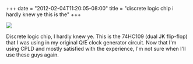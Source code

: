 ﻿+++
date = "2012-02-04T11:20:05-08:00"
title = "discrete logic chip i hardly knew ye this is the"
+++

 ![](/tumblr_files/tumblr_lyvs1jA87x1qly645o1_1280.jpg)  

Discrete logic chip, I hardly knew ye. This is the 74HC109 (dual JK flip-flop)
that I was using in my original Q/E clock generator circuit. Now that I'm
using CPLD and mostly satisfied with the experience, I'm not sure when I'll
use these guys again.

